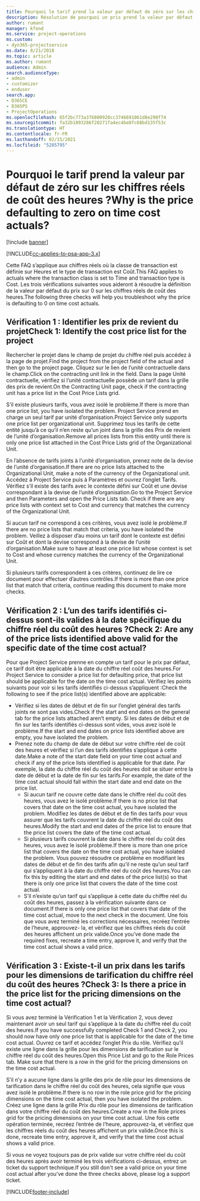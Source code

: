 ```yaml
---
title: Pourquoi le tarif prend la valeur par défaut de zéro sur les chiffres réels de coût des heures ?
description: Résolution de pourquoi un pris prend la valeur par défaut de 0 sur les chiffres réels de coût des heures.
author: rumant
manager: kfend
ms.service: project-operations
ms.custom:
- dyn365-projectservice
ms.date: 8/21/2018
ms.topic: article
ms.author: rumant
audience: Admin
search.audienceType:
- admin
- customizer
- enduser
search.app:
- D365CE
- D365PS
- ProjectOperations
ms.openlocfilehash: 65f2bc773a376800928cc3746691061d8e290f74
ms.sourcegitcommit: fa32b1893286f20271fa4ec4be8fc68bd135f53c
ms.translationtype: HT
ms.contentlocale: fr-FR
ms.lasthandoff: 02/15/2021
ms.locfileid: "5285795"
---
```

# <a name="why-is-the-price-defaulting-to-zero-on-time-cost-actuals"></a><span data-ttu-id="55e36-103">Pourquoi le tarif prend la valeur par défaut de zéro sur les chiffres réels de coût des heures ?</span><span class="sxs-lookup"><span data-stu-id="55e36-103">Why is the price defaulting to zero on time cost actuals?</span></span>

[!include [banner](../includes/psa-now-project-operations.md)]

[!INCLUDE[cc-applies-to-psa-app-3.x](../includes/cc-applies-to-psa-app-3x.md)]

<span data-ttu-id="55e36-104">Cette FAQ s’applique aux chiffres réels où la classe de transaction est définie sur Heures et le type de transaction est Coût.</span><span class="sxs-lookup"><span data-stu-id="55e36-104">This FAQ applies to actuals where the transaction class is set to Time and transaction type is Cost.</span></span> <span data-ttu-id="55e36-105">Les trois vérifications suivantes vous aideront à résoudre la définition de la valeur par défaut du prix sur 0 sur les chiffres réels de coût des heures.</span><span class="sxs-lookup"><span data-stu-id="55e36-105">The following three checks will help you troubleshoot why the price is defaulting to 0 on time cost actuals.</span></span>
 
## <a name="check-1-identify-the-cost-price-list-for-the-project"></a><span data-ttu-id="55e36-106">Vérification 1 : Identifier les prix de revient du projet</span><span class="sxs-lookup"><span data-stu-id="55e36-106">Check 1: Identify the cost price list for the project</span></span>

<span data-ttu-id="55e36-107">Rechercher le projet dans le champ de projet du chiffre réel puis accédez à la page de projet.</span><span class="sxs-lookup"><span data-stu-id="55e36-107">Find the project from the project field of the actual and then go to the project page.</span></span> <span data-ttu-id="55e36-108">Cliquez sur le lien de l’unité contractuelle dans le champ.</span><span class="sxs-lookup"><span data-stu-id="55e36-108">Click on the contracting unit link in the field.</span></span> <span data-ttu-id="55e36-109">Dans la page Unité contractuelle, vérifiez si l’unité contractuelle possède un tarif dans la grille des prix de revient.</span><span class="sxs-lookup"><span data-stu-id="55e36-109">On the Contracting Unit page, check if the contracting unit has a price list in the Cost Price Lists grid.</span></span>

<span data-ttu-id="55e36-110">S’il existe plusieurs tarifs, vous avez isolé le problème.</span><span class="sxs-lookup"><span data-stu-id="55e36-110">If there is more than one price list, you have isolated the problem.</span></span> <span data-ttu-id="55e36-111">Project Service prend en charge un seul tarif par unité d’organisation.</span><span class="sxs-lookup"><span data-stu-id="55e36-111">Project Service only supports one price list per organizational unit.</span></span> <span data-ttu-id="55e36-112">Supprimez tous les tarifs de cette entité jusqu’à ce qu’il n’en reste qu’un joint dans la grille des Prix de revient de l’unité d’organisation.</span><span class="sxs-lookup"><span data-stu-id="55e36-112">Remove all prices lists from this entity until there is only one price list attached in the Cost Price Lists grid of the Organizational Unit.</span></span>

<span data-ttu-id="55e36-113">En l’absence de tarifs joints à l’unité d’organisation, prenez note de la devise de l’unité d’organisation.</span><span class="sxs-lookup"><span data-stu-id="55e36-113">If there are no price lists attached to the Organizational Unit, make a note of the currency of the Organizational unit.</span></span> <span data-ttu-id="55e36-114">Accédez à Project Service puis à Paramètres et ouvrez l’onglet Tarifs. Vérifiez s’il existe des tarifs avec le contexte défini sur Coût et une devise correspondant à la devise de l’unité d’organisation.</span><span class="sxs-lookup"><span data-stu-id="55e36-114">Go to the Project Service and then Parameters and open the Price Lists tab. Check if there are any price lists with context set to Cost and currency that matches the currency of the Organizational Unit.</span></span>
 
<span data-ttu-id="55e36-115">Si aucun tarif ne correspond à ces critères, vous avez isolé le problème.</span><span class="sxs-lookup"><span data-stu-id="55e36-115">If there are no price lists that match that criteria, you have isolated the problem.</span></span> <span data-ttu-id="55e36-116">Veillez à disposer d’au moins un tarif dont le contexte est défini sur Coût et dont la devise correspond à la devise de l’unité d’organisation.</span><span class="sxs-lookup"><span data-stu-id="55e36-116">Make sure to have at least one price list whose context is set to Cost and whose currency matches the currency of the Organizational Unit.</span></span>

<span data-ttu-id="55e36-117">Si plusieurs tarifs correspondent à ces critères, continuez de lire ce document pour effectuer d’autres contrôles.</span><span class="sxs-lookup"><span data-stu-id="55e36-117">If there is more than one price list that match that criteria, continue reading this document to make more checks.</span></span>

## <a name="check-2-are-any-of-the-price-lists-identified-above-valid-for-the-specific-date-of-the-time-cost-actual"></a><span data-ttu-id="55e36-118">Vérification 2 : L’un des tarifs identifiés ci-dessus sont-ils valides à la date spécifique du chiffre réel du coût des heures ?</span><span class="sxs-lookup"><span data-stu-id="55e36-118">Check 2: Are any of the price lists identified above valid for the specific date of the time cost actual?</span></span>

<span data-ttu-id="55e36-119">Pour que Project Service prenne en compte un tarif pour le prix par défaut, ce tarif doit être applicable à la date du chiffre réel coût des heures.</span><span class="sxs-lookup"><span data-stu-id="55e36-119">For Project Service to consider a price list for defaulting price, that price list should be applicable for the date on the time cost actual.</span></span> <span data-ttu-id="55e36-120">Vérifiez les points suivants pour voir si les tarifs identifiés ci-dessus s’appliquent :</span><span class="sxs-lookup"><span data-stu-id="55e36-120">Check the following to see if the price list(s) identified above are applicable:</span></span>

- <span data-ttu-id="55e36-121">Vérifiez si les dates de début et de fin sur l’onglet général des tarifs joints ne sont pas vides.</span><span class="sxs-lookup"><span data-stu-id="55e36-121">Check if the start and end dates on the general tab for the price lists attached aren’t empty.</span></span> <span data-ttu-id="55e36-122">Si les dates de début et de fin sur les tarifs identifiés ci-dessus sont vides, vous avez isolé le problème.</span><span class="sxs-lookup"><span data-stu-id="55e36-122">If the start and end dates on price lists identified above are empty, you have isolated the problem.</span></span> 
- <span data-ttu-id="55e36-123">Prenez note du champ de date de début sur votre chiffre réel de coût des heures et vérifiez si l’un des tarifs identifiés s’applique à cette date.</span><span class="sxs-lookup"><span data-stu-id="55e36-123">Make a note of the start date field on your time cost actual and check if any of the price lists identified is applicable for that date.</span></span> <span data-ttu-id="55e36-124">Par exemple, la date du chiffre réel du coût des heures doit se situer entre la date de début et la date de fin sur les tarifs.</span><span class="sxs-lookup"><span data-stu-id="55e36-124">For example, the date of the time cost actual should fall within the start date and end date on the price list.</span></span> 
    - <span data-ttu-id="55e36-125">Si aucun tarif ne couvre cette date dans le chiffre réel du coût des heures, vous avez le isolé problème.</span><span class="sxs-lookup"><span data-stu-id="55e36-125">If there is no price list that covers that date on the time cost actual, you have isolated the problem.</span></span> <span data-ttu-id="55e36-126">Modifiez les dates de début et de fin des tarifs pour vous assurer que les tarifs couvrent la date du chiffre réel du coût des heures.</span><span class="sxs-lookup"><span data-stu-id="55e36-126">Modify the start and end dates of the price list to ensure that the price list covers the date of the time cost actual.</span></span> 
    - <span data-ttu-id="55e36-127">Si plusieurs tarifs couvrent la date dans le chiffre réel du coût des heures, vous avez le isolé problème.</span><span class="sxs-lookup"><span data-stu-id="55e36-127">If there is more than one price list that covers the date on the time cost actual, you have isolated the problem.</span></span> <span data-ttu-id="55e36-128">Vous pouvez résoudre ce problème en modifiant les dates de début et de fin des tarifs afin qu’il ne reste qu’un seul tarif qui s’appliquent à la date du chiffre réel du coût des heures.</span><span class="sxs-lookup"><span data-stu-id="55e36-128">You can fix this by editing the start and end dates of the price list(s) so that there is only one price list that covers the date of the time cost actual.</span></span> 
    - <span data-ttu-id="55e36-129">S’il n’existe qu’un tarif qui s’applique à cette date du chiffre réel du coût des heures, passez à la vérification suivante dans ce document.</span><span class="sxs-lookup"><span data-stu-id="55e36-129">If there is only one price list that covers that date of the time cost actual, move to the next check in the document.</span></span>
<span data-ttu-id="55e36-130">Une fois que vous avez terminé les corrections nécessaires, recréez l’entrée de l’heure, approuvez- la, et vérifiez que les chiffres réels du coût des heures affichent un prix valide.</span><span class="sxs-lookup"><span data-stu-id="55e36-130">Once you’ve done made the required fixes, recreate a time entry, approve it, and verify that the time cost actual shows a valid price.</span></span>

## <a name="check-3-is-there-a-price-in-the-price-list-for-the-pricing-dimensions-on-the-time-cost-actual"></a><span data-ttu-id="55e36-131">Vérification 3 : Existe-t-il un prix dans les tarifs pour les dimensions de tarification du chiffre réel du coût des heures ?</span><span class="sxs-lookup"><span data-stu-id="55e36-131">Check 3: Is there a price in the price list for the pricing dimensions on the time cost actual?</span></span>

<span data-ttu-id="55e36-132">Si vous avez terminé la Vérification 1 et la Vérification 2, vous devez maintenant avoir un seul tarif qui s’applique à la date du chiffre réel du coût des heures.</span><span class="sxs-lookup"><span data-stu-id="55e36-132">If you have successfully completed Check 1 and Check 2, you should now have only one price list that is applicable for the date of the time cost actual.</span></span> <span data-ttu-id="55e36-133">Ouvrez ce tarif et accédez l’onglet Prix du rôle. Vérifiez qu’il existe une ligne dans la grille pour les dimensions de tarification sur le chiffre réel du coût des heures.</span><span class="sxs-lookup"><span data-stu-id="55e36-133">Open this Price List and go to the Role Prices tab. Make sure that there is a row in the grid for the pricing dimensions on the time cost actual.</span></span>

<span data-ttu-id="55e36-134">S’il n’y a aucune ligne dans la grille des prix de rôle pour les dimensions de tarification dans le chiffre réel du coût des heures, cela signifie que vous avez isolé le problème.</span><span class="sxs-lookup"><span data-stu-id="55e36-134">If there is no row in the role price grid for the pricing dimensions on the time cost actual, then you have isolated the problem.</span></span> <span data-ttu-id="55e36-135">Créez une ligne dans la grille Prix du rôle pour les dimensions de tarification dans votre chiffre réel du coût des heures.</span><span class="sxs-lookup"><span data-stu-id="55e36-135">Create a row in the Role prices grid for the pricing dimensions on your time cost actual.</span></span> <span data-ttu-id="55e36-136">Une fois cette opération terminée, recréez l’entrée de l’heure, approuvez-la, et vérifiez que les chiffres réels du coût des heures affichent un prix valide.</span><span class="sxs-lookup"><span data-stu-id="55e36-136">Once this is done, recreate time entry, approve it, and verify that the time cost actual shows a valid price.</span></span>
 
<span data-ttu-id="55e36-137">Si vous ne voyez toujours pas de prix valide sur votre chiffre réel du coût des heures après avoir terminé les trois vérifications ci-dessus, entrez un ticket du support technique.</span><span class="sxs-lookup"><span data-stu-id="55e36-137">If you still don't see a valid price on your time cost actual after you’ve done the three checks above, please log a support ticket.</span></span>





[!INCLUDE[footer-include](../includes/footer-banner.md)]